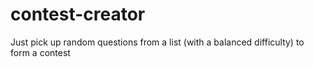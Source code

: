 # contest-creator

Just pick up random questions from a list (with a balanced difficulty) to form a contest
